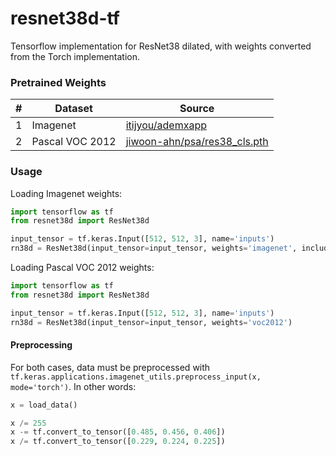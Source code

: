 # resnet38d-tf
Tensorflow implementation for ResNet38 dilated, with weights converted from the Torch implementation.

### Pretrained Weights

  \# | Dataset | Source
---- | -------  | ------
  1 | Imagenet | [itijyou/ademxapp](https://github.com/itijyou/ademxapp)
  2 | Pascal VOC 2012 | [jiwoon-ahn/psa/res38_cls.pth](https://github.com/jiwoon-ahn/psa)

### Usage

Loading Imagenet weights:
```py
import tensorflow as tf
from resnet38d import ResNet38d

input_tensor = tf.keras.Input([512, 512, 3], name='inputs')
rn38d = ResNet38d(input_tensor=input_tensor, weights='imagenet', include_top=False)
```

Loading Pascal VOC 2012 weights:
```py
import tensorflow as tf
from resnet38d import ResNet38d

input_tensor = tf.keras.Input([512, 512, 3], name='inputs')
rn38d = ResNet38d(input_tensor=input_tensor, weights='voc2012')
```

#### Preprocessing

For both cases, data must be preprocessed with
`tf.keras.applications.imagenet_utils.preprocess_input(x, mode='torch')`.
In other words:
```py
x = load_data()

x /= 255
x -= tf.convert_to_tensor([0.485, 0.456, 0.406])
x /= tf.convert_to_tensor([0.229, 0.224, 0.225])
```
